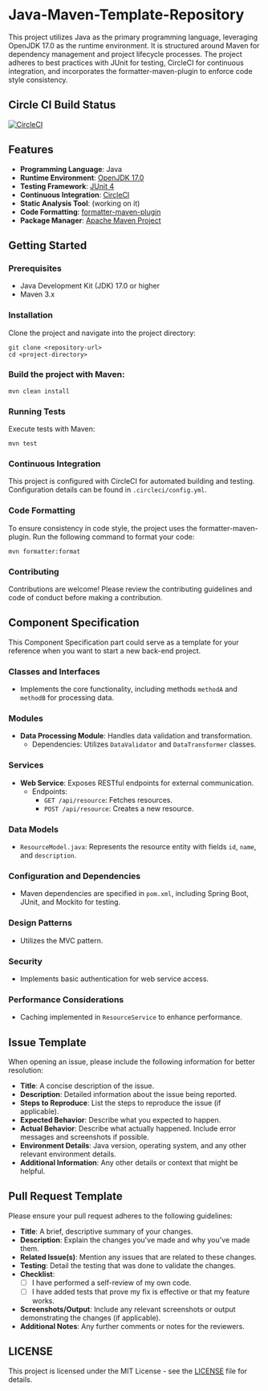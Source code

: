 # Java-Maven-Template-Repository

This project utilizes Java as the primary programming language, leveraging OpenJDK 17.0 as the runtime environment. It is structured around Maven for dependency management and project lifecycle processes. The project adheres to best practices with JUnit for testing, CircleCI for continuous integration, and incorporates the formatter-maven-plugin to enforce code style consistency.

## Circle CI Build Status

[![CircleCI](https://dl.circleci.com/status-badge/img/circleci/KYnFbY2qNNDLwRPNicQYzN/JCe2pdy1WyY4eU5bckY53j/tree/main.svg?style=svg&circle-token=2c19527cd3f0e1b351c32ad7862299196d120a5d)](https://dl.circleci.com/status-badge/redirect/circleci/KYnFbY2qNNDLwRPNicQYzN/JCe2pdy1WyY4eU5bckY53j/tree/main)

## Features

- **Programming Language**: Java
- **Runtime Environment**: [OpenJDK 17.0](https://www.oracle.com/java/technologies/downloads/#java17)
- **Testing Framework**: [JUnit 4](https://junit.org/junit4/)
- **Continuous Integration**: [CircleCI](https://circleci.com/)
- **Static Analysis Tool**: (working on it)
- **Code Formatting**: [formatter-maven-plugin](https://code.revelc.net/formatter-maven-plugin/)
- **Package Manager**: [Apache Maven Project](https://maven.apache.org/index.html)

## Getting Started

### Prerequisites

- Java Development Kit (JDK) 17.0 or higher
- Maven 3.x

### Installation

Clone the project and navigate into the project directory:

```shell
git clone <repository-url>
cd <project-directory>
```

### Build the project with Maven:

```shell
mvn clean install
```

### Running Tests

Execute tests with Maven:

```shell
mvn test
```

### Continuous Integration

This project is configured with CircleCI for automated building and testing. Configuration details can be found in `.circleci/config.yml`.

### Code Formatting

To ensure consistency in code style, the project uses the formatter-maven-plugin. Run the following command to format your code:

```shell
mvn formatter:format
```

### Contributing

Contributions are welcome! Please review the contributing guidelines and code of conduct before making a contribution.

## Component Specification

This Component Specification part could serve as a template for your reference when you want to start a new back-end project.

### Classes and Interfaces

- Implements the core functionality, including methods `methodA` and `methodB` for processing data.

### Modules

- **Data Processing Module**: Handles data validation and transformation.
  - Dependencies: Utilizes `DataValidator` and `DataTransformer` classes.

### Services

- **Web Service**: Exposes RESTful endpoints for external communication.
  - Endpoints:
    - `GET /api/resource`: Fetches resources.
    - `POST /api/resource`: Creates a new resource.

### Data Models

- `ResourceModel.java`: Represents the resource entity with fields `id`, `name`, and `description`.

### Configuration and Dependencies

- Maven dependencies are specified in `pom.xml`, including Spring Boot, JUnit, and Mockito for testing.

### Design Patterns

- Utilizes the MVC pattern.

### Security

- Implements basic authentication for web service access.

### Performance Considerations

- Caching implemented in `ResourceService` to enhance performance.

## Issue Template

When opening an issue, please include the following information for better resolution:

- **Title**: A concise description of the issue.
- **Description**: Detailed information about the issue being reported.
- **Steps to Reproduce**: List the steps to reproduce the issue (if applicable).
- **Expected Behavior**: Describe what you expected to happen.
- **Actual Behavior**: Describe what actually happened. Include error messages and screenshots if possible.
- **Environment Details**: Java version, operating system, and any other relevant environment details.
- **Additional Information**: Any other details or context that might be helpful.

## Pull Request Template

Please ensure your pull request adheres to the following guidelines:

- **Title**: A brief, descriptive summary of your changes.
- **Description**: Explain the changes you've made and why you've made them.
- **Related Issue(s)**: Mention any issues that are related to these changes.
- **Testing**: Detail the testing that was done to validate the changes.
- **Checklist**:
  - [ ] I have performed a self-review of my own code.
  - [ ] I have added tests that prove my fix is effective or that my feature works.
- **Screenshots/Output**: Include any relevant screenshots or output demonstrating the changes (if applicable).
- **Additional Notes**: Any further comments or notes for the reviewers.

## LICENSE

This project is licensed under the MIT License - see the [LICENSE](LICENSE) file for details.
